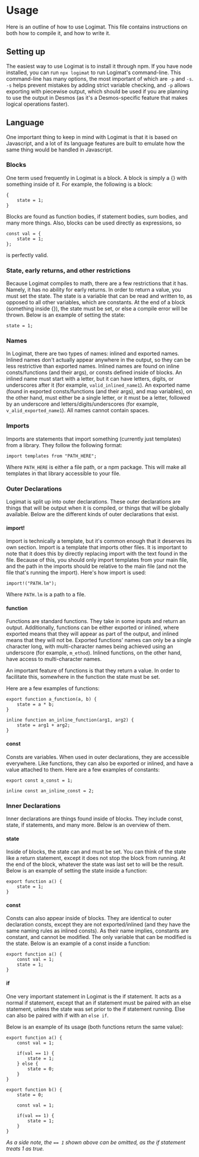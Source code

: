 # Usage
Here is an outline of how to use Logimat. This file contains instructions on both how to compile it, and how to write it.

## Setting up
The easiest way to use Logimat is to install it through npm. If you have node installed, you can run `npx logimat` to run Logimat's command-line. This command-line has many options, the most important of which are `-p` and `-s`. `-s` helps prevent mistakes by adding strict variable checking, and `-p` allows exporting with piecewise output, which should be used if you are planning to use the output in Desmos (as it's a Desmos-specific feature that makes logical operations faster).

## Language
One important thing to keep in mind with Logimat is that it is based on Javascript, and a lot of its language features are built to emulate how the same thing would be handled in Javascript.

### Blocks
One term used frequently in Logimat is a block. A block is simply a {} with something inside of it. For example, the following is a block:
```
{
    state = 1;
}
```

Blocks are found as function bodies, if statement bodies, sum bodies, and many more things. Also, blocks can be used directly as expressions, so
```
const val = {
    state = 1;
};
```
is perfectly valid.

### State, early returns, and other restrictions
Because Logimat compiles to math, there are a few restrictions that it has. Namely, it has no ability for early returns. In order to return a value, you must set the state. The state is a variable that can be read and written to, as opposed to all other variables, which are constants. At the end of a block (something inside {}), the state must be set, or else a compile error will be thrown. Below is an example of setting the state:
```
state = 1;
```

### Names
In Logimat, there are two types of names: inlined and exported names. Inlined names don't actually appear anywhere in the output, so they can be less restrictive than exported names. Inlined names are found on inline consts/functions (and their args), or consts defined inside of blocks. An inlined name must start with a letter, but it can have letters, digits, or underscores after it (for example, `valid_inlined_name1`). An exported name (found in exported consts/functions (and their args), and map variables), on the other hand, must either be a single letter, or it must be a letter, followed by an underscore and letters/digits/underscores (for example, `v_alid_exported_name1`). All names cannot contain spaces.

### Imports
Imports are statements that import something (currently just templates) from a library. They follow the following format:
```
import templates from "PATH_HERE";
```
Where `PATH_HERE` is either a file path, or a npm package. This will make all templates in that library accessible to your file.

### Outer Declarations
Logimat is split up into outer declarations. These outer declarations are things that will be output when it is compiled, or things that will be globally available. Below are the different kinds of outer declarations that exist.

#### import!
Import is technically a template, but it's common enough that it deserves its own section. Import is a template that imports other files. It is important to note that it does this by directly replacing import with the text found in the file. Because of this, you should only import templates from your main file, and the path in the imports should be relative to the main file (and not the file that's running the import). Here's how import is used:
```
import!("PATH.lm");
```
Where `PATH.lm` is a path to a file.

#### function
Functions are standard functions. They take in some inputs and return an output. Additionally, functions can be either exported or inlined, where exported means that they will appear as part of the output, and inlined means that they will not be. Exported functions' names can only be a single character long, with multi-character names being achieved using an underscore (for example, `m_ethod`). Inlined functions, on the other hand, have access to multi-character names.

An important feature of functions is that they return a value. In order to facilitate this, somewhere in the function the state must be set.

Here are a few examples of functions:
```
export function a_function(a, b) {
    state = a * b;
}

inline function an_inline_function(arg1, arg2) {
    state = arg1 + arg2;
}
```

#### const
Consts are variables. When used in outer declarations, they are accessible everywhere. Like functions, they can also be exported or inlined, and have a value attached to them. Here are a few examples of constants:
```
export const a_const = 1;

inline const an_inline_const = 2;
```

### Inner Declarations
Inner declarations are things found inside of blocks. They include const, state, if statements, and many more. Below is an overview of them.

#### state
Inside of blocks, the state can and must be set. You can think of the state like a return statement, except it does not stop the block from running. At the end of the block, whatever the state was last set to will be the result. Below is an example of setting the state inside a function:
```
export function a() {
    state = 1;
}
```

#### const
Consts can also appear inside of blocks. They are identical to outer declaration consts, except they are not exported/inlined (and they have the same naming rules as inlined consts). As their name implies, constants are constant, and cannot be modified. The only variable that can be modified is the state. Below is an example of a const inside a function:
```
export function a() {
    const val = 1;
    state = 1;
}
```

#### if
One very important statement in Logimat is the if statement. It acts as a normal if statement, except that an if statement must be paired with an else statement, unless the state was set prior to the if statement running. Else can also be paired with if with an `else if`.

Below is an example of its usage (both functions return the same value):
```
export function a() {
    const val = 1;
    
    if(val == 1) {
        state = 1;
    } else {
        state = 0;
    }
}

export function b() {
    state = 0;

    const val = 1;
    
    if(val == 1) {
        state = 1;
    }
}
```
*As a side note, the `== 1` shown above can be omitted, as the if statement treats 1 as true.*